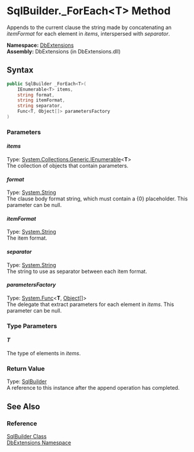 SqlBuilder._ForEach&lt;T> Method
================================
Appends to the current clause the string made by concatenating an *itemFormat* for each element in *items*, interspersed with *separator*.

**Namespace:** [DbExtensions][1]  
**Assembly:** DbExtensions (in DbExtensions.dll)

Syntax
------

```csharp
public SqlBuilder _ForEach<T>(
	IEnumerable<T> items,
	string format,
	string itemFormat,
	string separator,
	Func<T, Object[]> parametersFactory
)

```

### Parameters

#### *items*
Type: [System.Collections.Generic.IEnumerable][2]&lt;**T**>  
The collection of objects that contain parameters.

#### *format*
Type: [System.String][3]  
The clause body format string, which must contain a {0} placeholder. This parameter can be null.

#### *itemFormat*
Type: [System.String][3]  
The item format.

#### *separator*
Type: [System.String][3]  
The string to use as separator between each item format.

#### *parametersFactory*
Type: [System.Func][4]&lt;**T**, [Object][5][]>  
The delegate that extract parameters for each element in *items*. This parameter can be null.

### Type Parameters

#### *T*
The type of elements in *items*.

### Return Value
Type: [SqlBuilder][6]  
A reference to this instance after the append operation has completed.

See Also
--------

### Reference
[SqlBuilder Class][6]  
[DbExtensions Namespace][1]  

[1]: ../README.md
[2]: http://msdn.microsoft.com/en-us/library/9eekhta0
[3]: http://msdn.microsoft.com/en-us/library/s1wwdcbf
[4]: http://msdn.microsoft.com/en-us/library/bb549151
[5]: http://msdn.microsoft.com/en-us/library/e5kfa45b
[6]: README.md